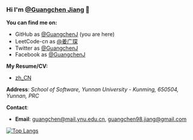 ### Hi I'm [@Guangchen Jiang](https://github.com/GuangchenJ) 👋

**You can find me on:**

* GitHub as [@GuangchenJ](https://github.com/GuangchenJ) (you are here)
* LeetCode-cn as [@姜广琛](https://leetcode-cn.com/u/jiang-guang-chen/)
* Twitter as [@GuangchenJ](https://twitter.com/GuangchenJ)
* Facebook as [@GuangchenJ](https://www.facebook.com/GuangchenJ)

**My Resume/CV:**

* [zh_CN](https://lc-resume.oss-cn-hangzhou.aliyuncs.com/1632538169-iNCzkM-JiangG_CV.pdf)
<!-- * [en-US]() *(To be added)* -->

<!-- My website:  -->
<!-- * to be added -->

**Address**: *School of Software, Yunnan University - Kunming, 650504, Yunnan, PRC*

**Contact**: 
* **Email**: <guangchen@mail.ynu.edu.cn>, <guangchen98.jiang@gmail.com>


[![Top Langs](https://github-readme-stats.vercel.app/api/top-langs/?username=GuangchenJ&layout=compact)](https://github.com/GuangchenJ)


<!--
**GuangchenJ/GuangchenJ** is a ✨ _special_ ✨ repository because its `README.md` (this file) appears on your GitHub profile.
Here are some ideas to get you started:
- 🔭 I’m currently working on ...
- 🌱 I’m currently learning ...
- 👯 I’m looking to collaborate on ...
- 🤔 I’m looking for help with ...
- 💬 Ask me about ...
- 📫 How to reach me: ...
- 😄 Pronouns: ...
- ⚡ Fun fact: ...
![info](https://github-readme-stats.vercel.app/api?username=GuangchenJ&show_icons=true&count_private=true&hide=prs&theme=vue)
-->
